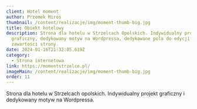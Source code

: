 ```yaml
---
client: Hotel moment
author: Przemek Miros
thumbnail: /content/realizacje/img/moment-thumb-big.jpg
title: Obiekt hotelowy
description: Strona dla hotelu w Strzelcach Opolskich. Indywidualny projekt
  graficzny, dedykowany motyw na Wordpressa, dedykowane pola do edycji całej
  zawartości strony.
date: 2024-01-16T21:32:05.619Z
category:
  - Strona internetowa
link: https://momentstrzelce.pl/
imageMain: /content/realizacje/img/moment-thumb-big.jpg
order: 11
---
```

Strona dla hotelu w Strzelcach opolskich. Indywidualny projekt graficzny i dedykowany motyw na Wordpressa.